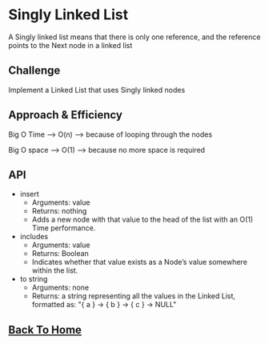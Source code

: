 # Singly Linked List
<!-- Short summary or background information -->
A Singly linked list means that there is only one reference, and the reference points to the Next node in a linked list

## Challenge
<!-- Description of the challenge -->
Implement a Linked List that  uses Singly linked nodes

## Approach & Efficiency
<!-- What approach did you take? Why? What is the Big O space/time for this approach? -->


Big O Time --> O(n) --> because of looping through the nodes

Big O space --> O(1) --> because no more space is required

## API
<!-- Description of each method publicly available to your Linked List -->

- insert
  - Arguments: value
  - Returns: nothing
  - Adds a new node with that value to the head of the list with an O(1) Time performance.
- includes
  - Arguments: value
  - Returns: Boolean
  - Indicates whether that value exists as a Node’s value somewhere within the list.
- to string
  - Arguments: none
  - Returns: a string representing all the values in the Linked List, formatted as:
"{ a } -> { b } -> { c } -> NULL"



## [Back To Home](../../README.md)

